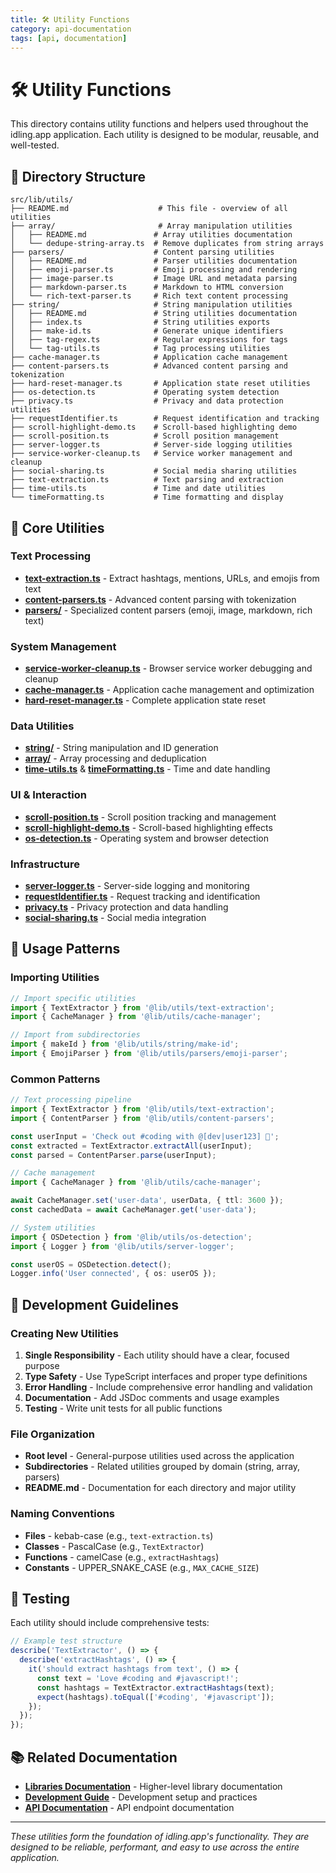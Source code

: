 ```yaml
---
title: 🛠️ Utility Functions
category: api-documentation
tags: [api, documentation]
---
```


# 🛠️ Utility Functions

This directory contains utility functions and helpers used throughout the idling.app application. Each utility is designed to be modular, reusable, and well-tested.

## 📁 Directory Structure

```
src/lib/utils/
├── README.md                    # This file - overview of all utilities
├── array/                       # Array manipulation utilities
│   ├── README.md               # Array utilities documentation
│   └── dedupe-string-array.ts  # Remove duplicates from string arrays
├── parsers/                    # Content parsing utilities
│   ├── README.md               # Parser utilities documentation
│   ├── emoji-parser.ts         # Emoji processing and rendering
│   ├── image-parser.ts         # Image URL and metadata parsing
│   ├── markdown-parser.ts      # Markdown to HTML conversion
│   └── rich-text-parser.ts     # Rich text content processing
├── string/                     # String manipulation utilities
│   ├── README.md               # String utilities documentation
│   ├── index.ts                # String utilities exports
│   ├── make-id.ts              # Generate unique identifiers
│   ├── tag-regex.ts            # Regular expressions for tags
│   └── tag-utils.ts            # Tag processing utilities
├── cache-manager.ts            # Application cache management
├── content-parsers.ts          # Advanced content parsing and tokenization
├── hard-reset-manager.ts       # Application state reset utilities
├── os-detection.ts             # Operating system detection
├── privacy.ts                  # Privacy and data protection utilities
├── requestIdentifier.ts        # Request identification and tracking
├── scroll-highlight-demo.ts    # Scroll-based highlighting demo
├── scroll-position.ts          # Scroll position management
├── server-logger.ts            # Server-side logging utilities
├── service-worker-cleanup.ts   # Service worker management and cleanup
├── social-sharing.ts           # Social media sharing utilities
├── text-extraction.ts          # Text parsing and extraction
├── time-utils.ts               # Time and date utilities
└── timeFormatting.ts           # Time formatting and display
```

## 🚀 Core Utilities

### Text Processing

- **[text-extraction.ts](./text-extraction.ts)** - Extract hashtags, mentions, URLs, and emojis from text
- **[content-parsers.ts](./content-parsers.ts)** - Advanced content parsing with tokenization
- **[parsers/](./parsers/)** - Specialized content parsers (emoji, image, markdown, rich text)

### System Management

- **[service-worker-cleanup.ts](./service-worker-cleanup.ts)** - Browser service worker debugging and cleanup
- **[cache-manager.ts](./cache-manager.ts)** - Application cache management and optimization
- **[hard-reset-manager.ts](./hard-reset-manager.ts)** - Complete application state reset

### Data Utilities

- **[string/](./string/)** - String manipulation and ID generation
- **[array/](./array/)** - Array processing and deduplication
- **[time-utils.ts](./time-utils.ts)** & **[timeFormatting.ts](./timeFormatting.ts)** - Time and date handling

### UI & Interaction

- **[scroll-position.ts](./scroll-position.ts)** - Scroll position tracking and management
- **[scroll-highlight-demo.ts](./scroll-highlight-demo.ts)** - Scroll-based highlighting effects
- **[os-detection.ts](./os-detection.ts)** - Operating system and browser detection

### Infrastructure

- **[server-logger.ts](./server-logger.ts)** - Server-side logging and monitoring
- **[requestIdentifier.ts](./requestIdentifier.ts)** - Request tracking and identification
- **[privacy.ts](./privacy.ts)** - Privacy protection and data handling
- **[social-sharing.ts](./social-sharing.ts)** - Social media integration

## 📖 Usage Patterns

### Importing Utilities

```typescript
// Import specific utilities
import { TextExtractor } from '@lib/utils/text-extraction';
import { CacheManager } from '@lib/utils/cache-manager';

// Import from subdirectories
import { makeId } from '@lib/utils/string/make-id';
import { EmojiParser } from '@lib/utils/parsers/emoji-parser';
```

### Common Patterns

```typescript
// Text processing pipeline
import { TextExtractor } from '@lib/utils/text-extraction';
import { ContentParser } from '@lib/utils/content-parsers';

const userInput = 'Check out #coding with @[dev|user123] 🚀';
const extracted = TextExtractor.extractAll(userInput);
const parsed = ContentParser.parse(userInput);

// Cache management
import { CacheManager } from '@lib/utils/cache-manager';

await CacheManager.set('user-data', userData, { ttl: 3600 });
const cachedData = await CacheManager.get('user-data');

// System utilities
import { OSDetection } from '@lib/utils/os-detection';
import { Logger } from '@lib/utils/server-logger';

const userOS = OSDetection.detect();
Logger.info('User connected', { os: userOS });
```

## 🔧 Development Guidelines

### Creating New Utilities

1. **Single Responsibility** - Each utility should have a clear, focused purpose
2. **Type Safety** - Use TypeScript interfaces and proper type definitions
3. **Error Handling** - Include comprehensive error handling and validation
4. **Documentation** - Add JSDoc comments and usage examples
5. **Testing** - Write unit tests for all public functions

### File Organization

- **Root level** - General-purpose utilities used across the application
- **Subdirectories** - Related utilities grouped by domain (string, array, parsers)
- **README.md** - Documentation for each directory and major utility

### Naming Conventions

- **Files** - kebab-case (e.g., `text-extraction.ts`)
- **Classes** - PascalCase (e.g., `TextExtractor`)
- **Functions** - camelCase (e.g., `extractHashtags`)
- **Constants** - UPPER_SNAKE_CASE (e.g., `MAX_CACHE_SIZE`)

## 🧪 Testing

Each utility should include comprehensive tests:

```typescript
// Example test structure
describe('TextExtractor', () => {
  describe('extractHashtags', () => {
    it('should extract hashtags from text', () => {
      const text = 'Love #coding and #javascript!';
      const hashtags = TextExtractor.extractHashtags(text);
      expect(hashtags).toEqual(['#coding', '#javascript']);
    });
  });
});
```

## 📚 Related Documentation

- **[Libraries Documentation](../../DOCS/libraries/)** - Higher-level library documentation
- **[Development Guide](../../DOCS/development/)** - Development setup and practices
- **[API Documentation](../../app/api/README.md)** - API endpoint documentation

---

_These utilities form the foundation of idling.app's functionality. They are designed to be reliable, performant, and easy to use across the entire application._
